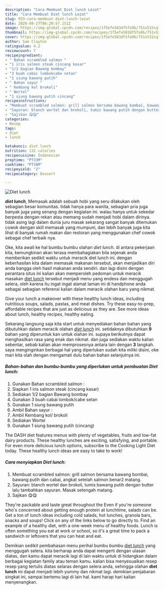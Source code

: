 ```yaml
---
description: "Cara Membuat Diet lunch Lezat"
title: "Cara Membuat Diet lunch Lezat"
slug: 933-cara-membuat-diet-lunch-lezat
date: 2020-08-27T06:20:57.151Z
image: https://img-global.cpcdn.com/recipes/1f5efe583df5fa9b/751x532cq70/diet-lunch-foto-resep-utama.jpg
thumbnail: https://img-global.cpcdn.com/recipes/1f5efe583df5fa9b/751x532cq70/diet-lunch-foto-resep-utama.jpg
cover: https://img-global.cpcdn.com/recipes/1f5efe583df5fa9b/751x532cq70/diet-lunch-foto-resep-utama.jpg
author: Sam Clayton
ratingvalue: 4.2
reviewcount: 7
recipeingredient:
- " Bahan scrambled salmon "
- "1 iris salmon steak cincang kasar"
- "1/2 bagian Bawang bombay"
- "3 buah cabai lombokcabe setan"
- "1 siung bawang putih"
- " Bahan sayur "
- " Kembang kol brokoli"
- " Wortel"
- "1 siung bawang putih cincang"
recipeinstructions:
- "Membuat scrambled salmon: grill salmon bersama bawang bombai, bawang putih dan cabai, angkat setelah salmon benar2 matang."
- "Sayuran: blanch wortel dan brokoli, tumis bawang putih dengan butter lalu tambahkan sayuran. Masak setengah matang."
- "Sajikan 😋😋"
categories:
- Resep
tags:
- diet
- lunch

katakunci: diet lunch 
nutrition: 132 calories
recipecuisine: Indonesian
preptime: "PT33M"
cooktime: "PT38M"
recipeyield: "2"
recipecategory: Dessert

---
```



![Diet lunch](https://img-global.cpcdn.com/recipes/1f5efe583df5fa9b/751x532cq70/diet-lunch-foto-resep-utama.jpg)

<b><i>diet lunch</i></b>, Memasak adalah sebuah hobi yang seru dilakukan oleh sebagian besar komunitas. tidak hanya para wanita, sebagian pria juga banyak juga yang senang dengan kegiatan ini. walau hanya untuk sekedar berpesta dengan rekan atau memang sudah menjadi hobi dalam dirinya. tidak asing lagi dalam dunia juru masak sekarang sangat banyak ditemukan cowok dengan skill memasak yang mumpuni, dan lebih banyak juga kita lihat di banyak rumah makan dan restoran yang menggunakan chef cowok sebagai chef terbaik nya.

Oke, kita awali ke hal bumbu bumbu olahan <i>diet lunch</i>. di antara pekerjaan kita, kemungkinan akan terasa membahagiakan bila sejenak anda memberikan sedikit waktu untuk meracik diet lunch ini. dengan keberhasilan kita dalam memasak makanan tersebut, akan menjadikan diri anda bangga oleh hasil makanan anda sendiri. dan lagi disini dengan perantara situs ini kalian akan memperoleh pedoman untuk meracik masakan <u>diet lunch</u> tersebut menjadi menu yang endess dan menggugah selera, oleh karena itu ingat ingat alamat laman ini di handphone anda sebagai sebagian referensi kalian dalam meracik olahan baru yang nikmat.

Give your lunch a makeover with these healthy lunch ideas, including nutritious soups, salads, pastas, and meat dishes. Try these easy-to-prep, affordable recipes that are just as delicious as they are. See more ideas about lunch, healthy recipes, healthy eating.


Sekarang langsung saja kita start untuk menyediakan bahan bahan yang dibutuhkan dalam meracik olahan <u><i>diet lunch</i></u> ini. setidaknya dibutuhkan <b>9</b> bahan yang diperuntuk kan untuk olahan ini. supaya berikutnya dapat menghasilkan rasa yang enak dan nikmat. dan juga sediakan waktu kalian sebentar, sebab kalian akan memprosesnya antara lain dengan <b>3</b> langkah. saya menginginkan berbagai hal yang diperlukan sudah kita miliki disini, oke mari kita olah dengan mengamati dulu bahan bahan selanjutnya ini.

<!--inarticleads1-->

##### Bahan-bahan dan bumbu-bumbu yang diperlukan untuk pembuatan Diet lunch:

1. Gunakan  Bahan scrambled salmon :
1. Siapkan 1 iris salmon steak (cincang kasar)
1. Sediakan 1/2 bagian Bawang bombay
1. Gunakan 3 buah cabai lombok/cabe setan
1. Gunakan 1 siung bawang putih
1. Ambil  Bahan sayur :
1. Ambil  Kembang kol/ brokoli
1. Sediakan  Wortel
1. Gunakan 1 siung bawang putih (cincang)


The DASH diet features menus with plenty of vegetables, fruits and low-fat dairy products. These healthy lunches are exciting, satisfying, and portable. For even more delicious lunch options, subscribe to the Cooking Light Diet today. These healthy lunch ideas are easy to take to work! 

<!--inarticleads2-->

##### Cara menyiapkan Diet lunch:

1. Membuat scrambled salmon: grill salmon bersama bawang bombai, bawang putih dan cabai, angkat setelah salmon benar2 matang.
1. Sayuran: blanch wortel dan brokoli, tumis bawang putih dengan butter lalu tambahkan sayuran. Masak setengah matang.
1. Sajikan 😋😋


They&#39;re packable and taste great throughout the Even if you&#39;re someone who&#39;s concerned about getting enough protein at lunchtime, salads can be. Get a ton of lunch ideas including cold salads, hot lunches, granola bars, snacks and soups! Click on any of the links below to go directly to. Find an example of a healthy diet, with a one-week menu of healthy foods. Lunch is often something you eat at work or school, so it&#39;s a great time to pack a sandwich or leftovers that you can heat and eat. 

Demikian sedikit pembahasan menu perihal bumbu bumbu <u>diet lunch</u> yang menggugah selera. kita berharap anda dapat mengerti dengan ulasan diatas, dan kamu dapat meracik lagi di lain waktu untuk di hidangkan dalam berbagai kegiatan family atau teman kamu. kalian bisa menyesuaikan resep resep yang tertulis diatas selaras dengan selera anda, sehingga olahan <b>diet lunch</b> ini dapat menjadi lebih yummy dan nikmat lagi. demikian penjabaran singkat ini, sampai bertemu lagi di lain hal. kami harap hari kalian menyenangkan.
